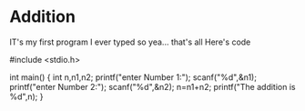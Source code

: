 # Addition
IT's my first program I ever typed so yea... that's all
Here's code


#include <stdio.h>

int main()
{
     int n,n1,n2;
    printf("enter Number 1:"); scanf("%d",&n1);
    printf("enter Number 2:"); scanf("%d",&n2);
    n=n1+n2;
   printf("The addition is %d",n);
}
